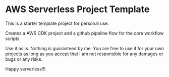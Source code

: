# AWS Serverless Project Template

This is a starter template project for personal use.

Creates a AWS CDK project and a github pipeline flow for the core workflow scripts

Use it as is. Nothing is guaranteed by me. You are free to use it for your own projects
as long as you accept that I am not responsible for any damages or bugs or any risks.

Happy serverless!!!